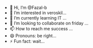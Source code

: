 - 👋 Hi, I’m @Fazal-b
- 👀 I’m interested in veroskil...
- 🌱 I’m currently learning IT  ...
- 💞️ I’m looking to collaborate on friday ...
- 📫 How to reach me success ...
- 😄 Pronouns: be right...
- ⚡ Fun fact: wait...

<!---
Fazal-b/Fazal-b is a ✨ special ✨ repository because its `README.md` (this file) appears on your GitHub profile.
You can click the Preview link to take a look at your changes.
--->
